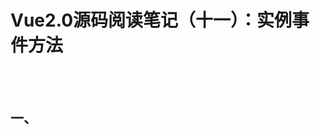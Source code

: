 # Vue2.0源码阅读笔记（十一）：实例事件方法
&emsp;&emsp;<br/>
&emsp;&emsp;<br/>
## 一、
&emsp;&emsp;<br/>
&emsp;&emsp;<br/>